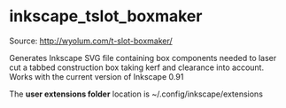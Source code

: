 # inkscape_tslot_boxmaker 

Source: http://wyolum.com/t-slot-boxmaker/

Generates Inkscape SVG file containing box components needed to  laser cut a tabbed construction box taking kerf and clearance into account.
Works with the current version of Inkscape 0.91

The **user extensions folder** location is ~/.config/inkscape/extensions
